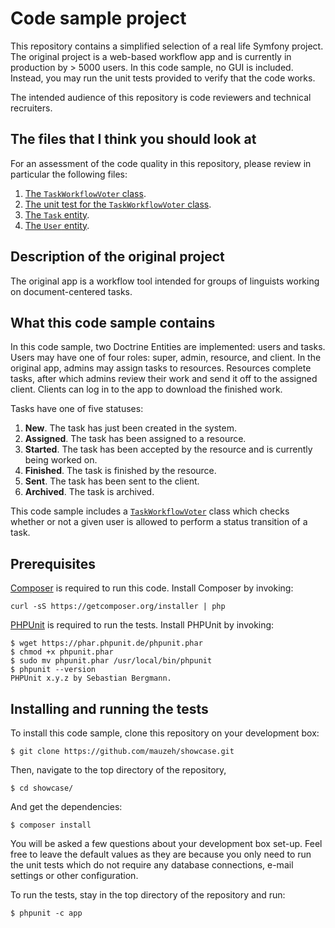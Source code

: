 Code sample project
========================

This repository contains a simplified selection of a real life Symfony project.
The original project is a web-based workflow app and is currently in 
production by > 5000 users. In this code sample, no GUI is included. Instead,
you may run the unit tests provided to verify that the code works.

The intended audience of this repository is code reviewers and technical
recruiters.

The files that I think you should look at
--------------------------------
For an assessment of the code quality in this repository, please review in 
particular the following files:

1.  [The ```TaskWorkflowVoter``` class](src/Bb/Bundle/Workflow/CoreBundle/Security/Voter/TaskWorkflowVoter.php).
2.  [The unit test for the ```TaskWorkflowVoter``` class](src/Bb/Bundle/Workflow/CoreBundle/Tests/Security/Voter/TaskWorkflowVoterTest.php).
3.  [The ```Task``` entity](src/Bb/Bundle/Workflow/CoreBundle/Entity/Task.php).
4.  [The ```User``` entity](src/Bb/Bundle/Workflow/CoreBundle/Entity/User.php).

Description of the original project
---------------------------------
The original app is a workflow tool intended for groups of linguists working
on document-centered tasks.

What this code sample contains
-----------------------------------
In this code sample, two Doctrine Entities are implemented: users and tasks. Users
may have one of four roles: super, admin, resource, and client. In the original app, admins
may assign tasks to resources. Resources complete tasks, after which admins
review their work and send it off to the assigned client. Clients can log in
to the app to download the finished work. 

Tasks have one of five statuses:

1.  **New**. The task has just been created in the system.
2.  **Assigned**. The task has been assigned to a resource.
3.  **Started**. The task has been accepted by the resource and is currently being worked on.
4.  **Finished**. The task is finished by the resource.
5.  **Sent**. The task has been sent to the client.
6.  **Archived**. The task is archived.

This code sample includes a [```TaskWorkflowVoter```](src/Bb/Bundle/Workflow/CoreBundle/Security/Voter/TaskWorkflowVoter.php) 
class which checks whether or not a given user is allowed to perform a status transition of a task.


Prerequisites
---------------------------------
[Composer](https://getcomposer.org/) is required to run this code. Install Composer by invoking:

```curl -sS https://getcomposer.org/installer | php```

[PHPUnit](https://phpunit.de/manual/current/en/installation.html) is required to run the tests. Install PHPUnit by invoking:

```
$ wget https://phar.phpunit.de/phpunit.phar
$ chmod +x phpunit.phar
$ sudo mv phpunit.phar /usr/local/bin/phpunit
$ phpunit --version
PHPUnit x.y.z by Sebastian Bergmann.
```

Installing and running the tests
----------------------------------
To install this code sample, clone this repository on your development box:

```
$ git clone https://github.com/mauzeh/showcase.git
```

Then, navigate to the top directory of the repository,

```
$ cd showcase/
```

And get the dependencies:

```
$ composer install
```

You will be asked a few questions about your development box set-up. Feel free to leave the default values as they are because you only need to run the unit tests which do not require any database connections, e-mail settings or other configuration.

To run the tests, stay in the top directory of the repository and run:

```
$ phpunit -c app
```
